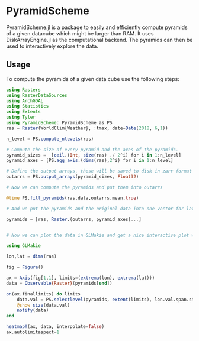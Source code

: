 # PyramidScheme

PyramidScheme.jl is a package to easily and efficiently compute pyramids of a given datacube which might be larger than RAM.
It uses DiskArrayEngine.jl as the computational backend.
The pyramids can then be used to interactively explore the data.



## Usage

To compute the pyramids of a given data cube use the following steps:

```julia
using Rasters
using RasterDataSources
using ArchGDAL
using Statistics
using Extents
using Tyler
using PyramidScheme: PyramidScheme as PS
ras = Raster(WorldClim{Weather}, :tmax, date=Date(2018, 6,1))

n_level = PS.compute_nlevels(ras)

# Compute the size of every pyramid and the axes of the pyramids.
pyramid_sizes =  [ceil.(Int, size(ras) ./ 2^i) for i in 1:n_level]
pyramid_axes = [PS.agg_axis.(dims(ras),2^i) for i in 1:n_level]

# Define the output arrays, these will be saved to disk in zarr format if they are too large. 
outarrs = PS.output_arrays(pyramid_sizes, Float32)

# Now we can compute the pyramids and put them into outarrs

@time PS.fill_pyramids(ras.data,outarrs,mean,true)

# And we put the pyramids and the original data into one vector for later access

pyramids = [ras, Raster.(outarrs, pyramid_axes)...]


# Now we can plot the data in GLMakie and get a nice interactive plot which uses the pyramids to provide a nice smooth experience by only loading at most 1024 by 512 pixels from an appropriate pyramid.

using GLMakie

lon,lat = dims(ras)

fig = Figure()

ax = Axis(fig[1,1], limits=(extrema(lon), extrema(lat)))
data = Observable{Raster}(pyramids[end])

on(ax.finallimits) do limits
    data.val = PS.selectlevel(pyramids, extent(limits), lon.val.span.step)
    @show size(data.val)
    notify(data)
end

heatmap!(ax, data, interpolate=false)
ax.autolimitaspect=1

```